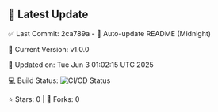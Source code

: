 ## 🚀 Latest Update

✅ Last Commit: 2ca789a - 🤖 Auto-update README (Midnight)

🌟 Current Version: v1.0.0

📅 Updated on: Tue Jun  3 01:02:15 UTC 2025

💻 Build Status: ![CI/CD Status](https://github.com/SaiAryan1784/wedding_frontend/actions/workflows/update-readme.yml/badge.svg)

⭐️ Stars: 0 | 🍴 Forks: 0
